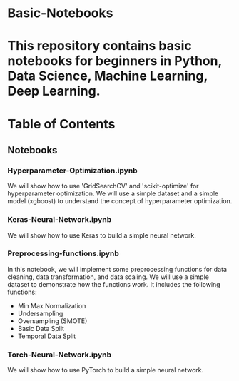 # Basic-Notebooks
# This repository contains basic notebooks for beginners in Python, Data Science, Machine Learning, Deep Learning. 
#
# Table of Contents
## Notebooks
### Hyperparameter-Optimization.ipynb
We will show how to use 'GridSearchCV' and 'scikit-optimize' for hyperparameter optimization. We will use a simple dataset and a simple model (xgboost) to understand the concept of hyperparameter optimization.
### Keras-Neural-Network.ipynb
We will show how to use Keras to build a simple neural network.
### Preprocessing-functions.ipynb
In this notebook, we will implement some preprocessing functions for data cleaning, data transformation, and data scaling. We will use a simple dataset to demonstrate how the functions work. It includes the following functions:
- Min Max Normalization
- Undersampling
- Oversampling (SMOTE)
- Basic Data Split
- Temporal Data Split
### Torch-Neural-Network.ipynb
We will show how to use PyTorch to build a simple neural network.